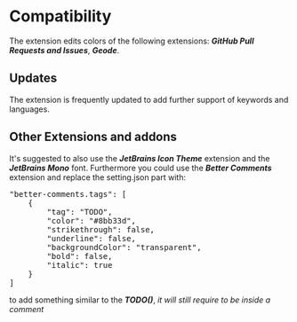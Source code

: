 # Compatibility

The extension edits colors of the following extensions: ***GitHub Pull Requests and Issues***, ***Geode***.

## Updates

The extension is frequently updated to add further support of keywords and languages.

## Other Extensions and addons

It's suggested to also use the ***JetBrains Icon Theme*** extension and the ***JetBrains Mono*** font. Furthermore you could use the ***Better Comments*** extension and replace the setting.json part with:

<pre>
"better-comments.tags": [  
    {  
        "tag": "TODO",
        "color": "#8bb33d",
        "strikethrough": false,
        "underline": false,
        "backgroundColor": "transparent",
        "bold": false,
        "italic": true
    }
]
</pre>

to add something similar to the ***TODO()***, *it will still require to be inside a comment*
